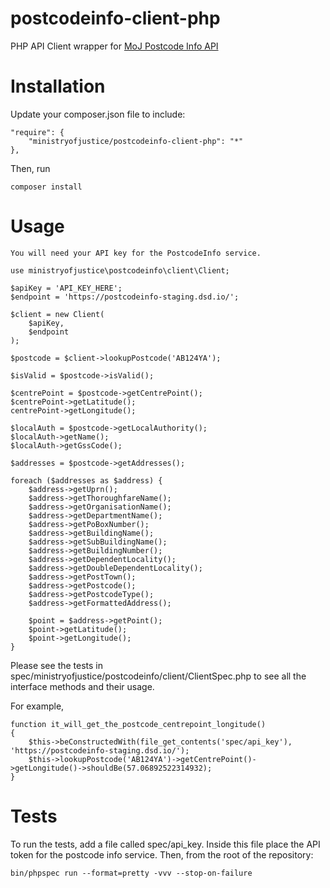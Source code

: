 # postcodeinfo-client-php

PHP API Client wrapper for [MoJ Postcode Info API](https://github.com/ministryofjustice/postcodeinfo)

# Installation

Update your composer.json file to include:

    "require": {
        "ministryofjustice/postcodeinfo-client-php": "*"
    },
    
Then, run

	composer install
	
# Usage

	You will need your API key for the PostcodeInfo service.

	use ministryofjustice\postcodeinfo\client\Client;
	
	$apiKey = 'API_KEY_HERE';
	$endpoint = 'https://postcodeinfo-staging.dsd.io/';
	
	$client = new Client(
		$apiKey,
		$endpoint
	);
	
	$postcode = $client->lookupPostcode('AB124YA');
	
	$isValid = $postcode->isValid();
	
	$centrePoint = $postcode->getCentrePoint();
	$centrePoint->getLatitude();
	centrePoint->getLongitude();
	
	$localAuth = $postcode->getLocalAuthority();
	$localAuth->getName();
	$localAuth->getGssCode();
	
	$addresses = $postcode->getAddresses();
	
	foreach ($addresses as $address) {
		$address->getUprn();
        $address->getThoroughfareName();
        $address->getOrganisationName();
        $address->getDepartmentName();
        $address->getPoBoxNumber();
        $address->getBuildingName();
        $address->getSubBuildingName();
        $address->getBuildingNumber();
        $address->getDependentLocality();
        $address->getDoubleDependentLocality();
        $address->getPostTown();
        $address->getPostcode();
        $address->getPostcodeType();
        $address->getFormattedAddress();
        
        $point = $address->getPoint();
        $point->getLatitude();
        $point->getLongitude();
 	}

Please see the tests in spec/ministryofjustice/postcodeinfo/client/ClientSpec.php to see all the interface methods and their usage.

For example,

	function it_will_get_the_postcode_centrepoint_longitude()
	{
	    $this->beConstructedWith(file_get_contents('spec/api_key'), 'https://postcodeinfo-staging.dsd.io/');
	    $this->lookupPostcode('AB124YA')->getCentrePoint()->getLongitude()->shouldBe(57.06892522314932);
	}
	
# Tests

To run the tests, add a file called spec/api_key. Inside this file place the API token for the postcode info service. Then, from the root of the repository:

	bin/phpspec run --format=pretty -vvv --stop-on-failure
	
	

